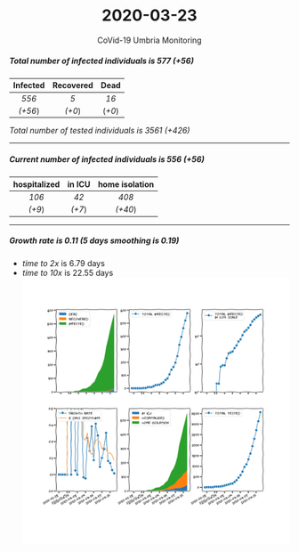 <div align='center'>

# 2020-03-23
CoVid-19 Umbria Monitoring
</div>

##### Total number of infected individuals is 577 (+56)
Infected | Recovered | Dead
:---: | :---: | :---:
*556* | *5* | *16*
*(+56*) | *(+0*) | (*+0*)

*Total number of tested individuals is 3561 (+426)*
***
##### Current number of infected individuals is 556 (+56)
hospitalized | in ICU | home isolation
:---: | :---: | :---:
*106* |*42* |*408*
*(+9*) |*(+7*) |*(+40*)
***
##### Growth rate is 0.11 (5 days smoothing is 0.19)
- *time to 2x* is 6.79 days
- *time to 10x* is 22.55 days
![stats][stats]

[stats]: stats_Umbria.png
